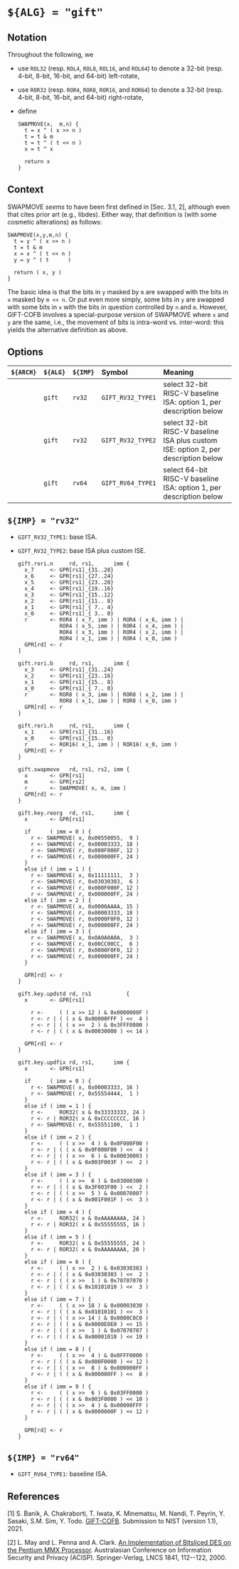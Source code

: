 # `${ALG} = "gift"`

<!--- -------------------------------------------------------------------- --->

## Notation

Throughout the following, we

- use `ROL32` (resp. `ROL4`, `ROL8`, `ROL16`, and `ROL64`) to denote a 32-bit (resp. 4-bit, 8-bit, 16-bit, and 64-bit)  left-rotate,
- use `ROR32` (resp. `ROR4`, `ROR8`, `ROR16`, and `ROR64`) to denote a 32-bit (resp. 4-bit, 8-bit, 16-bit, and 64-bit) right-rotate,
- define

  ```
  SWAPMOVE(x,  m,n) {
    t = x ^ ( x >> n )
    t = t & m
    t = t ^ ( t << n )
    x = t ^ x

    return x
  }
  ```

<!--- -------------------------------------------------------------------- --->

## Context

SWAPMOVE *seems* to have been first defined in [Sec. 3.1, 2], although
even that cites prior art (e.g., libdes).  Either way, that definition 
is (with some cosmetic alterations) as follows:

  ```
  SWAPMOVE(x,y,m,n) {
    t = y ^ ( x >> n )
    t = t & m
    x = x ^ ( t << n )
    y = y ^ ( t      )

    return ( x, y )
  }
  ```

The basic idea is that 
the bits in  `y` masked by `m` 
are swapped with
the bits in  `x` masked by `m << n`.
Or put even more simply, 
some bits in `y` 
are swapped with 
some bits in `x`
with the bits in question controlled by `n` and `m`.
However, GIFT-COFB involves a special-purpose version of SWAPMOVE where
`x` and `y` are the same, i.e., the movement of bits is intra-word vs.
inter-word: this yields the alternative definition as above.

<!--- -------------------------------------------------------------------- --->

## Options

| `${ARCH}` | `${ALG}`  | `${IMP}`  | Symbol               | Meaning                                                                                                        |
| :-------- | :-------- | :-------- | :------------------- | :------------------------------------------------------------------------------------------------------------- |
|           | `gift`    | `rv32`    | `GIFT_RV32_TYPE1`    | select 32-bit RISC-V baseline ISA:                 option 1, per description below                             |
|           | `gift`    | `rv32`    | `GIFT_RV32_TYPE2`    | select 32-bit RISC-V baseline ISA plus custom ISE: option 2, per description below                             |
|           | `gift`    | `rv64`    | `GIFT_RV64_TYPE1`    | select 64-bit RISC-V baseline ISA:                 option 1, per description below                             |

<!--- -------------------------------------------------------------------- --->

## `${IMP} = "rv32"`

- `GIFT_RV32_TYPE1`: base ISA.

- `GIFT_RV32_TYPE2`: base ISA plus custom ISE.

  ```
  gift.rori.n     rd, rs1,      imm {
    x_7     <- GPR[rs1]_{31..28}
    x_6     <- GPR[rs1]_{27..24}
    x_5     <- GPR[rs1]_{23..20}
    x_4     <- GPR[rs1]_{19..16}
    x_3     <- GPR[rs1]_{15..12}
    x_2     <- GPR[rs1]_{11.. 8}
    x_1     <- GPR[rs1]_{ 7.. 4}
    x_0     <- GPR[rs1]_{ 3.. 0}
    r       <- ROR4 ( x_7, imm ) | ROR4 ( x_6, imm ) | 
               ROR4 ( x_5, imm ) | ROR4 ( x_4, imm ) | 
               ROR4 ( x_3, imm ) | ROR4 ( x_2, imm ) | 
               ROR4 ( x_1, imm ) | ROR4 ( x_0, imm ) 
    GPR[rd] <- r
  ]
  
  gift.rori.b     rd, rs1,      imm {
    x_3     <- GPR[rs1]_{31..24}
    x_2     <- GPR[rs1]_{23..16}
    x_1     <- GPR[rs1]_{15.. 8}
    x_0     <- GPR[rs1]_{ 7.. 0}
    r       <- ROR8 ( x_3, imm ) | ROR8 ( x_2, imm ) | 
               ROR8 ( x_1, imm ) | ROR8 ( x_0, imm ) 
    GPR[rd] <- r
  }
  
  gift.rori.h     rd, rs1,      imm {
    x_1     <- GPR[rs1]_{31..16}
    x_0     <- GPR[rs1]_{15.. 0}
    r       <- ROR16( x_1, imm ) | ROR16( x_0, imm )
    GPR[rd] <- r
  }
  
  gift.swapmove   rd, rs1, rs2, imm {
    x       <- GPR[rs1]
    m       <- GPR[rs2]
    r       <- SWAPMOVE( x, m, imm )
    GPR[rd] <- r
  }
  
  gift.key.reorg  rd, rs1,      imm {
    x       <- GPR[rs1]  

    if      ( imm = 0 ) {
      r <- SWAPMOVE( x, 0x00550055,  9 )
      r <- SWAPMOVE( r, 0x00003333, 18 )
      r <- SWAPMOVE( r, 0x000F000F, 12 )
      r <- SWAPMOVE( r, 0x000000FF, 24 )
    }
    else if ( imm = 1 ) {
      r <- SWAPMOVE( x, 0x11111111,  3 )
      r <- SWAPMOVE( r, 0x03030303,  6 )
      r <- SWAPMOVE( r, 0x000F000F, 12 )
      r <- SWAPMOVE( r, 0x000000FF, 24 )
    else if ( imm = 2 ) {
      r <- SWAPMOVE( x, 0x0000AAAA, 15 )
      r <- SWAPMOVE( r, 0x00003333, 18 )
      r <- SWAPMOVE( r, 0x0000F0F0, 12 )
      r <- SWAPMOVE( r, 0x000000FF, 24 )
    else if ( imm = 3 ) {
      r <- SWAPMOVE( x, 0x0A0A0A0A,  3 )
      r <- SWAPMOVE( r, 0x00CC00CC,  6 )
      r <- SWAPMOVE( r, 0x0000F0F0, 12 )
      r <- SWAPMOVE( r, 0x000000FF, 24 )
    }

    GPR[rd] <- r
  }
  
  gift.key.updstd rd, rs1           {
    x       <- GPR[rs1]

      r <-     ( ( x >> 12 ) & 0x0000000F ) 
      r <- r | ( ( x & 0x00000FFF ) <<  4 )
      r <- r | ( ( x >>  2 ) & 0x3FFF0000 ) 
      r <- r | ( ( x & 0x00030000 ) << 14 )

    GPR[rd] <- r
  }
  
  gift.key.updfix rd, rs1,      imm {
    x       <- GPR[rs1]

    if      ( imm = 0 ) {
      r <- SWAPMOVE( x, 0x00003333, 16 )
      r <- SWAPMOVE( r, 0x55554444,  1 )
    }
    else if ( imm = 1 ) {
      r <-     ROR32( x & 0x33333333, 24 )
      r <- r | ROR32( x & 0xCCCCCCCC, 16 )
      r <- SWAPMOVE( r, 0x55551100,  1 )
    }
    else if ( imm = 2 ) {
      r <-     ( ( x >>  4 ) & 0x0F000F00 ) 
      r <- r | ( ( x & 0x0F000F00 ) <<  4 )
      r <- r | ( ( x >>  6 ) & 0x00030003 )
      r <- r | ( ( x & 0x003F003F ) <<  2 )
    }
    else if ( imm = 3 ) { 
      r <-     ( ( x >>  6 ) & 0x03000300 )
      r <- r | ( ( x & 0x3F003F00 ) <<  2 )
      r <- r | ( ( x >>  5 ) & 0x00070007 )
      r <- r | ( ( x & 0x001F001F ) <<  3 )
    }
    else if ( imm = 4 ) {
      r <-     ROR32( x & 0xAAAAAAAA, 24 )
      r <- r | ROR32( x & 0x55555555, 16 )
    }
    else if ( imm = 5 ) {
      r <-     ROR32( x & 0x55555555, 24 )
      r <- r | ROR32( x & 0xAAAAAAAA, 20 )
    }
    else if ( imm = 6 ) {
      r <-     ( ( x >>  2 ) & 0x03030303 ) 
      r <- r | ( ( x & 0x03030303 ) <<  2 )
      r <- r | ( ( x >>  1 ) & 0x70707070 )
      r <- r | ( ( x & 0x10101010 ) <<  3 )
    }
    else if ( imm = 7 ) {
      r <-     ( ( x >> 18 ) & 0x00003030 )
      r <- r | ( ( x & 0x01010101 ) <<  3 )
      r <- r | ( ( x >> 14 ) & 0x0000C0C0 )
      r <- r | ( ( x & 0x0000E0E0 ) << 15 )
      r <- r | ( ( x >>  1 ) & 0x07070707 )
      r <- r | ( ( x & 0x00001010 ) << 19 )
    }
    else if ( imm = 8 ) {
      r <-     ( ( x >>  4 ) & 0x0FFF0000 )
      r <- r | ( ( x & 0x000F0000 ) << 12 )
      r <- r | ( ( x >>  8 ) & 0x000000FF )
      r <- r | ( ( x & 0x000000FF ) <<  8 )
    }
    else if ( imm = 9 ) {
      r <-     ( ( x >>  6 ) & 0x03FF0000 ) 
      r <- r | ( ( x & 0x003F0000 ) << 10 )
      r <- r | ( ( x >>  4 ) & 0x00000FFF ) 
      r <- r | ( ( x & 0x0000000F ) << 12 )
    }

    GPR[rd] <- r
  }
  ```

<!--- -------------------------------------------------------------------- --->

## `${IMP} = "rv64"`

- `GIFT_RV64_TYPE1`: baseline ISA.

<!--- -------------------------------------------------------------------- --->

## References

[1] S. Banik, A. Chakraborti, T. Iwata, K. Minematsu, M. Nandi, T. Peyrin, Y. Sasaki, S.M. Sim, Y. Todo.
    [GIFT-COFB](https://csrc.nist.gov/CSRC/media/Projects/lightweight-cryptography/documents/finalist-round/updated-spec-doc/gift-cofb-spec-final.pdf).
    Submission to NIST (version 1.1), 2021.

[2] L. May and L. Penna and A. Clark.
    [An Implementation of Bitsliced DES on the Pentium MMX Processor](https://link.springer.com/chapter/10.1007/10718964_10).
    Australasian Conference on Information Security and Privacy (ACISP). Springer-Verlag, LNCS 1841, 112--122, 2000.

<!--- -------------------------------------------------------------------- --->
